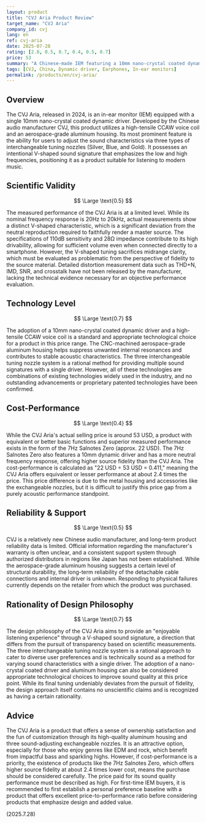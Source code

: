 ```yaml
---
layout: product
title: "CVJ Aria Product Review"
target_name: "CVJ Aria"
company_id: cvj
lang: en
ref: cvj-aria
date: 2025-07-28
rating: [2.8, 0.5, 0.7, 0.4, 0.5, 0.7]
price: 53
summary: "A Chinese-made IEM featuring a 10mm nano-crystal coated dynamic driver. Characterized by its V-shaped sound signature and three interchangeable tuning nozzles."
tags: [CVJ, China, Dynamic driver, Earphones, In-ear monitors]
permalink: /products/en/cvj-aria/
---
```

## Overview

The CVJ Aria, released in 2024, is an in-ear monitor (IEM) equipped with a single 10mm nano-crystal coated dynamic driver. Developed by the Chinese audio manufacturer CVJ, this product utilizes a high-tensile CCAW voice coil and an aerospace-grade aluminum housing. Its most prominent feature is the ability for users to adjust the sound characteristics via three types of interchangeable tuning nozzles (Silver, Blue, and Gold). It possesses an intentional V-shaped sound signature that emphasizes the low and high frequencies, positioning it as a product suitable for listening to modern music.

## Scientific Validity

$$ \Large \text{0.5} $$

The measured performance of the CVJ Aria is at a limited level. While its nominal frequency response is 20Hz to 20kHz, actual measurements show a distinct V-shaped characteristic, which is a significant deviation from the neutral reproduction required to faithfully render a master source. The specifications of 110dB sensitivity and 28Ω impedance contribute to its high drivability, allowing for sufficient volume even when connected directly to a smartphone. However, the V-shaped tuning sacrifices midrange clarity, which must be evaluated as problematic from the perspective of fidelity to the source material. Detailed distortion measurement data such as THD+N, IMD, SNR, and crosstalk have not been released by the manufacturer, lacking the technical evidence necessary for an objective performance evaluation.

## Technology Level

$$ \Large \text{0.7} $$

The adoption of a 10mm nano-crystal coated dynamic driver and a high-tensile CCAW voice coil is a standard and appropriate technological choice for a product in this price range. The CNC-machined aerospace-grade aluminum housing helps suppress unwanted internal resonances and contributes to stable acoustic characteristics. The three interchangeable tuning nozzle system is a rational method for providing multiple sound signatures with a single driver. However, all of these technologies are combinations of existing technologies widely used in the industry, and no outstanding advancements or proprietary patented technologies have been confirmed.

## Cost-Performance

$$ \Large \text{0.4} $$

While the CVJ Aria's actual selling price is around 53 USD, a product with equivalent or better basic functions and superior measured performance exists in the form of the 7Hz Salnotes Zero (approx. 22 USD). The 7Hz Salnotes Zero also features a 10mm dynamic driver and has a more neutral frequency response, offering higher source fidelity than the CVJ Aria. The cost-performance is calculated as "22 USD ÷ 53 USD = 0.411," meaning the CVJ Aria offers equivalent or lesser performance at about 2.4 times the price. This price difference is due to the metal housing and accessories like the exchangeable nozzles, but it is difficult to justify this price gap from a purely acoustic performance standpoint.

## Reliability & Support

$$ \Large \text{0.5} $$

CVJ is a relatively new Chinese audio manufacturer, and long-term product reliability data is limited. Official information regarding the manufacturer's warranty is often unclear, and a consistent support system through authorized distributors in regions like Japan has not been established. While the aerospace-grade aluminum housing suggests a certain level of structural durability, the long-term reliability of the detachable cable connections and internal driver is unknown. Responding to physical failures currently depends on the retailer from which the product was purchased.

## Rationality of Design Philosophy

$$ \Large \text{0.7} $$

The design philosophy of the CVJ Aria aims to provide an "enjoyable listening experience" through a V-shaped sound signature, a direction that differs from the pursuit of transparency based on scientific measurements. The three interchangeable tuning nozzle system is a rational approach to cater to diverse user preferences and is technically sound as a method for varying sound characteristics with a single driver. The adoption of a nano-crystal coated driver and aluminum housing can also be considered appropriate technological choices to improve sound quality at this price point. While its final tuning undeniably deviates from the pursuit of fidelity, the design approach itself contains no unscientific claims and is recognized as having a certain rationality.

## Advice

The CVJ Aria is a product that offers a sense of ownership satisfaction and the fun of customization through its high-quality aluminum housing and three sound-adjusting exchangeable nozzles. It is an attractive option, especially for those who enjoy genres like EDM and rock, which benefit from impactful bass and sparkling highs. However, if cost-performance is a priority, the existence of products like the 7Hz Salnotes Zero, which offers higher source fidelity at about 2.4 times lower cost, means the purchase should be considered carefully. The price paid for its sound quality performance must be described as high. For first-time IEM buyers, it is recommended to first establish a personal preference baseline with a product that offers excellent price-to-performance ratio before considering products that emphasize design and added value.

(2025.7.28)
